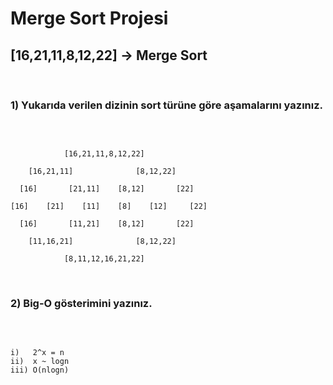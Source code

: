 # Merge Sort Projesi

## [16,21,11,8,12,22] -> Merge Sort

<br>

### 1) Yukarıda verilen dizinin sort türüne göre aşamalarını yazınız.

<br>

```

            [16,21,11,8,12,22]

    [16,21,11]              [8,12,22]

  [16]       [21,11]    [8,12]       [22]

[16]    [21]    [11]    [8]    [12]     [22]

  [16]       [11,21]    [8,12]       [22]

    [11,16,21]              [8,12,22]

            [8,11,12,16,21,22]   

```

<br>

### 2) Big-O gösterimini yazınız.

<br>

```

i)   2^x = n
ii)  x ~ logn
iii) O(nlogn)

```

